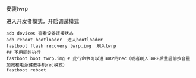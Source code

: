 安装twrp

进入开发者模式，开启调试模式

```shell
adb devices 查看设备连接状态
adb reboot bootloader  进入bootloader
fastboot flash recovery twrp.img  刷入twrp
## 不用同时执行
fastboot boot twrp.img # 此行命令可以进TWRP的rec（或者刷入TWRP后重启前按音量加减和电源键进手机rec模式）
fastboot reboot
```



